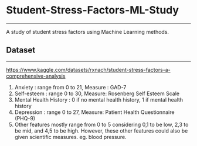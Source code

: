 # Student-Stress-Factors-ML-Study
---
A study of student stress factors using Machine Learning methods.

## Dataset
---
https://www.kaggle.com/datasets/rxnach/student-stress-factors-a-comprehensive-analysis

1) Anxiety : range from 0 to 21, Measure : GAD-7
2) Self-esteem : range 0 to 30, Measure: Rosenberg Self Esteem Scale
3) Mental Health History : 0 if no mental health history, 1 if mental health history
4) Depression : range 0 to 27, Measure: Patient Health Questionnaire (PHQ-9)
5) Other features mostly range from 0 to 5 considering 0,1 to be low, 2,3 to be mid, and 4,5 to be high.
However, these other features could also be given scientific measures. eg. blood pressure.
